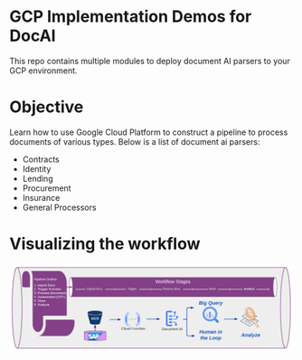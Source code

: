 # GCP Implementation Demos for DocAI
This repo contains multiple modules to deploy document AI parsers to your GCP environment.  

# Objective
Learn how to use Google Cloud Platform to construct a pipeline to process documents of various types.  Below is a list of document ai parsers:
 - Contracts
 - Identity
 - Lending
 - Procurement
 - Insurance
 - General Processors

# Visualizing the workflow
<img src="https://github.com/tgaillard1/docai/blob/main/images/workflow.png" alt="Workflow Diagram"/>
